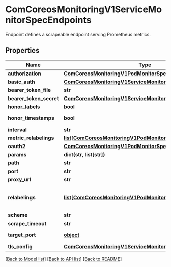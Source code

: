 # ComCoreosMonitoringV1ServiceMonitorSpecEndpoints

Endpoint defines a scrapeable endpoint serving Prometheus metrics.
## Properties
Name | Type | Description | Notes
------------ | ------------- | ------------- | -------------
**authorization** | [**ComCoreosMonitoringV1PodMonitorSpecAuthorization**](ComCoreosMonitoringV1PodMonitorSpecAuthorization.md) |  | [optional] 
**basic_auth** | [**ComCoreosMonitoringV1ServiceMonitorSpecBasicAuth**](ComCoreosMonitoringV1ServiceMonitorSpecBasicAuth.md) |  | [optional] 
**bearer_token_file** | **str** | File to read bearer token for scraping targets. | [optional] 
**bearer_token_secret** | [**ComCoreosMonitoringV1ServiceMonitorSpecBearerTokenSecret**](ComCoreosMonitoringV1ServiceMonitorSpecBearerTokenSecret.md) |  | [optional] 
**honor_labels** | **bool** | HonorLabels chooses the metric&#39;s labels on collisions with target labels. | [optional] 
**honor_timestamps** | **bool** | HonorTimestamps controls whether Prometheus respects the timestamps present in scraped data. | [optional] 
**interval** | **str** | Interval at which metrics should be scraped | [optional] 
**metric_relabelings** | [**list[ComCoreosMonitoringV1PodMonitorSpecMetricRelabelings]**](ComCoreosMonitoringV1PodMonitorSpecMetricRelabelings.md) | MetricRelabelConfigs to apply to samples before ingestion. | [optional] 
**oauth2** | [**ComCoreosMonitoringV1PodMonitorSpecOauth2**](ComCoreosMonitoringV1PodMonitorSpecOauth2.md) |  | [optional] 
**params** | **dict(str, list[str])** | Optional HTTP URL parameters | [optional] 
**path** | **str** | HTTP path to scrape for metrics. | [optional] 
**port** | **str** | Name of the service port this endpoint refers to. Mutually exclusive with targetPort. | [optional] 
**proxy_url** | **str** | ProxyURL eg http://proxyserver:2195 Directs scrapes to proxy through this endpoint. | [optional] 
**relabelings** | [**list[ComCoreosMonitoringV1PodMonitorSpecMetricRelabelings]**](ComCoreosMonitoringV1PodMonitorSpecMetricRelabelings.md) | RelabelConfigs to apply to samples before scraping. Prometheus Operator automatically adds relabelings for a few standard Kubernetes fields and replaces original scrape job name with __tmp_prometheus_job_name. More info: https://prometheus.io/docs/prometheus/latest/configuration/configuration/#relabel_config | [optional] 
**scheme** | **str** | HTTP scheme to use for scraping. | [optional] 
**scrape_timeout** | **str** | Timeout after which the scrape is ended | [optional] 
**target_port** | [**object**](.md) | Name or number of the target port of the Pod behind the Service, the port must be specified with container port property. Mutually exclusive with port. | [optional] 
**tls_config** | [**ComCoreosMonitoringV1ServiceMonitorSpecTlsConfig**](ComCoreosMonitoringV1ServiceMonitorSpecTlsConfig.md) |  | [optional] 

[[Back to Model list]](../README.md#documentation-for-models) [[Back to API list]](../README.md#documentation-for-api-endpoints) [[Back to README]](../README.md)


